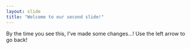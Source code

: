 ```yaml
---
layout: slide
title: "Welcome to our second slide!"
---
```

By the time you see this, I've made some changes...!
Use the left arrow to go back!